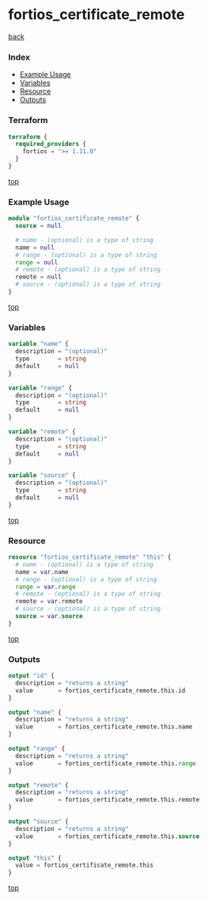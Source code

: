# fortios_certificate_remote

[back](../fortios.md)

### Index

- [Example Usage](#example-usage)
- [Variables](#variables)
- [Resource](#resource)
- [Outputs](#outputs)

### Terraform

```terraform
terraform {
  required_providers {
    fortios = ">= 1.11.0"
  }
}
```

[top](#index)

### Example Usage

```terraform
module "fortios_certificate_remote" {
  source = null

  # name - (optional) is a type of string
  name = null
  # range - (optional) is a type of string
  range = null
  # remote - (optional) is a type of string
  remote = null
  # source - (optional) is a type of string
}
```

[top](#index)

### Variables

```terraform
variable "name" {
  description = "(optional)"
  type        = string
  default     = null
}

variable "range" {
  description = "(optional)"
  type        = string
  default     = null
}

variable "remote" {
  description = "(optional)"
  type        = string
  default     = null
}

variable "source" {
  description = "(optional)"
  type        = string
  default     = null
}
```

[top](#index)

### Resource

```terraform
resource "fortios_certificate_remote" "this" {
  # name - (optional) is a type of string
  name = var.name
  # range - (optional) is a type of string
  range = var.range
  # remote - (optional) is a type of string
  remote = var.remote
  # source - (optional) is a type of string
  source = var.source
}
```

[top](#index)

### Outputs

```terraform
output "id" {
  description = "returns a string"
  value       = fortios_certificate_remote.this.id
}

output "name" {
  description = "returns a string"
  value       = fortios_certificate_remote.this.name
}

output "range" {
  description = "returns a string"
  value       = fortios_certificate_remote.this.range
}

output "remote" {
  description = "returns a string"
  value       = fortios_certificate_remote.this.remote
}

output "source" {
  description = "returns a string"
  value       = fortios_certificate_remote.this.source
}

output "this" {
  value = fortios_certificate_remote.this
}
```

[top](#index)